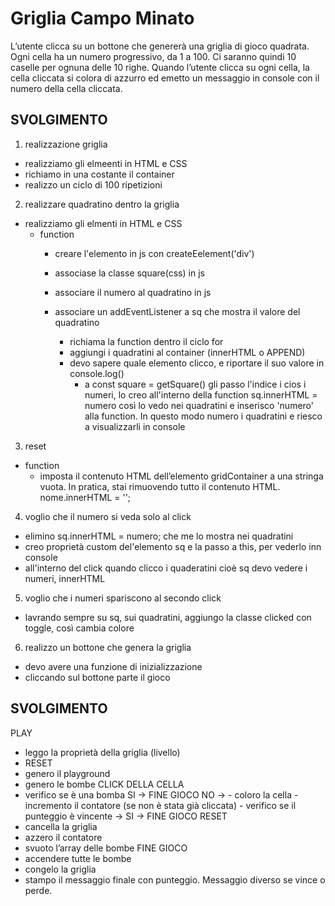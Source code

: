 Griglia Campo Minato
===

L’utente clicca su un bottone che genererà una griglia di gioco quadrata.
Ogni cella ha un numero progressivo, da 1 a 100.
Ci saranno quindi 10 caselle per ognuna delle 10 righe.
Quando l’utente clicca su ogni cella, la cella cliccata si colora di azzurro ed emetto un messaggio in console con il numero della cella cliccata.

## SVOLGIMENTO
1. realizzazione griglia
  - realizziamo gli elmeenti in HTML e CSS
  - richiamo in una costante il container
  - realizzo un ciclo di 100 ripetizioni

2. realizzare quadratino dentro la griglia
  - realizziamo gli elmenti in HTML e CSS
    - function
      - creare l'elemento in js con createEelement('div')
      - associase la classe square(css) in js
      - associare il numero al quadratino in js
      - associare un addEventListener a sq che mostra il valore del quadratino
      
        - richiama la function dentro il ciclo for
        - aggiungi i quadratini al container (innerHTML o APPEND)
        - devo sapere quale elemento clicco, e riportare il suo valore in console.log()
          - a const square = getSquare() gli passo l'indice i cios i numeri, lo creo all'interno della function sq.innerHTML = numero così lo vedo nei quadratini e inserisco 'numero' alla function. In questo modo numero i quadratini e riesco a visualizzarli in console

3. reset
  - function
    - imposta il contenuto HTML dell’elemento gridContainer a una stringa vuota. In pratica, stai rimuovendo tutto il contenuto HTML. nome.innerHTML = '';

4. voglio che il numero si veda solo al click
  - elimino sq.innerHTML = numero; che me lo mostra nei quadratini
  - creo proprietà custom del'elemento sq e la passo a this, per vederlo inn console
  - all'interno del click quando clicco i quaderatini cioè sq devo vedere i numeri, innerHTML

5. voglio che i numeri spariscono al secondo click
  - lavrando sempre su sq, sui quadratini, aggiungo la classe clicked con toggle, così cambia colore

6. realizzo un bottone che genera la griglia
  - devo avere una funzione di inizializzazione
  - cliccando sul bottone parte il gioco


## SVOLGIMENTO
PLAY
- leggo la proprietà della griglia (livello)
- RESET
- genero il playground
- genero le bombe
CLICK DELLA CELLA
- verifico se è una bomba
  SI -> FINE GIOCO
  NO -> - coloro la cella
        - incremento il contatore (se non è stata già cliccata)
        - verifico se il punteggio è vincente -> SI -> FINE GIOCO
RESET
- cancella la griglia
- azzero il contatore
- svuoto l’array delle bombe
FINE GIOCO
- accendere tutte le bombe
- congelo la griglia
- stampo il messaggio finale con punteggio. Messaggio diverso se vince o perde.